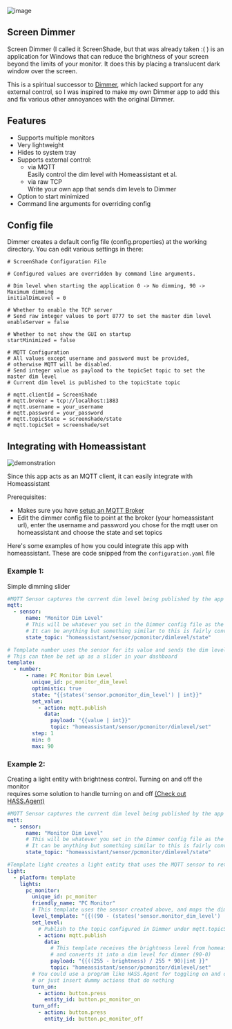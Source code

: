 ![image](https://github.com/user-attachments/assets/6ee72a55-8645-482b-97c1-41726a258b98)


## Screen Dimmer 
Screen Dimmer (I called it ScreenShade, but that was already taken :( ) is an application for Windows that can reduce the brightness of your screen beyond the limits of your monitor.
It does this by placing a translucent dark window over the screen. 

This is a spiritual successor to [Dimmer](https://www.nelsonpires.com/software/dimmer), which lacked support for any external control, so I was inspired to make my own Dimmer app to add this and fix various other annoyances
with the original Dimmer.

## Features
- Supports multiple monitors
- Very lightweight
- Hides to system tray
- Supports external control:
  - via MQTT  
    Easily control the dim level with Homeassistant et al.
  - via raw TCP  
    Write your own app that sends dim levels to Dimmer
- Option to start minimized
- Command line arguments for overriding config


## Config file
Dimmer creates a default config file (config.properties) at the working directory. 
You can edit various settings in there:
```properties
# ScreenShade Configuration File

# Configured values are overridden by command line arguments.

# Dim level when starting the application 0 -> No dimming, 90 -> Maximum dimming
initialDimLevel = 0

# Whether to enable the TCP server
# Send raw integer values to port 8777 to set the master dim level
enableServer = false

# Whether to not show the GUI on startup
startMinimized = false

# MQTT Configuration
# All values except username and password must be provided,
# otherwise MQTT will be disabled.
# Send integer value as payload to the topicSet topic to set the master dim level
# Current dim level is published to the topicState topic

# mqtt.clientId = ScreenShade
# mqtt.broker = tcp://localhost:1883
# mqtt.username = your_username
# mqtt.password = your_password
# mqtt.topicState = screenshade/state
# mqtt.topicSet = screenshade/set
```


## Integrating with Homeassistant
![demonstration](https://github.com/user-attachments/assets/79d92476-d815-41d1-a029-878ca4bb572a)

Since this app acts as an MQTT client, it can easily integrate with Homeassistant

Prerequisites:
- Makes sure you have [setup an MQTT Broker](https://www.home-assistant.io/integrations/mqtt/#setting-up-a-broker)
- Edit the dimmer config file to point at the broker (your homeassistant url), enter the username and password you chose for the mqtt user on homeassistant and choose the state and set topics
  
Here's some examples of how you could integrate this app with homeassistant. These are code snipped from the `configuration.yaml` file


### Example 1:
Simple dimming slider
```yaml
#MQTT Sensor captures the current dim level being published by the app
mqtt:
  - sensor:
      name: "Monitor Dim Level"
      # This will be whatever you set in the Dimmer config file as the "mqtt.topicState".
      # It can be anything but something similar to this is fairly conventional:
      state_topic: "homeassistant/sensor/pcmonitor/dimlevel/state"

# Template number uses the sensor for its value and sends the dim levels when you change the number
# This can then be set up as a slider in your dashboard
template:
  - number:
      - name: PC Monitor Dim Level
        unique_id: pc_monitor_dim_level
        optimistic: true
        state: "{{states('sensor.pcmonitor_dim_level') | int}}"
        set_value:
          - action: mqtt.publish
            data:
              payload: "{{value | int}}"
              topic: "homeassistant/sensor/pcmonitor/dimlevel/set"
        step: 1
        min: 0
        max: 90
```

### Example 2:
Creating a light entity with brightness control. Turning on and off the monitor  
requires some solution to handle turning on and off [(Check out HASS.Agent)](https://github.com/hass-agent/hass.agent)

```yaml
#MQTT Sensor captures the current dim level being published by the app
mqtt:
  - sensor:
      name: "Monitor Dim Level"
      # This will be whatever you set in the Dimmer config file as the "mqtt.topicState".
      # It can be anything but something similar to this is fairly conventional:
      state_topic: "homeassistant/sensor/pcmonitor/dimlevel/state"

#Template light creates a light entity that uses the MQTT sensor to retrieve the brightness level
light:
  - platform: template
    lights:
      pc_monitor:
        unique_id: pc_monitor
        friendly_name: "PC Monitor"
        # This template uses the sensor created above, and maps the dim level (0-90) to a brightness level (255-0)
        level_template: "{{((90 - (states('sensor.monitor_dim_level') | int)) / 90) * 255}}"
        set_level:
          # Publish to the topic configured in Dimmer under mqtt.topicSet
          - action: mqtt.publish
            data:
              # This template receives the brightness level from homeassistant (0-255),
              # and converts it into a dim level for dimmer (90-0)
              payload: "{{((255 - brightness) / 255 * 90)|int }}"
              topic: "homeassistant/sensor/pcmonitor/dimlevel/set"
        # You could use a program like HASS.Agent for toggling on and off the monitor,
        # or just insert dummy actions that do nothing
        turn_on:
          - action: button.press
            entity_id: button.pc_monitor_on
        turn_off:
          - action: button.press
            entity_id: button.pc_monitor_off
```

 


